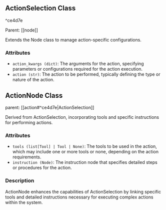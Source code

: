 ## ActionSelection Class

^ce4d7e

Parent: [[node]]

Extends the Node class to manage action-specific configurations.

### Attributes
- `action_kwargs (dict)`: The arguments for the action, specifying parameters or configurations required for the action execution.
- `action (str)`: The action to be performed, typically defining the type or nature of the action.

## ActionNode Class

parent: [[action#^ce4d7e|ActionSelection]]

Derived from ActionSelection, incorporating tools and specific instructions for performing actions.

### Attributes
- `tools (list[Tool] | Tool | None)`: The tools to be used in the action, which may include one or more tools or none, depending on the action requirements.
- `instruction (Node)`: The instruction node that specifies detailed steps or procedures for the action.

### Description
ActionNode enhances the capabilities of ActionSelection by linking specific tools and detailed instructions necessary for executing complex actions within the system.
